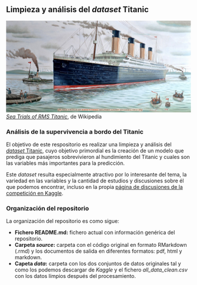 Limpieza y análisis del *dataset* Titanic
---

![](Titanic.jpg)
[*Sea Trials of RMS Titanic*](https://upload.wikimedia.org/wikipedia/commons/d/d7/Sea_Trials_of_RMS_Titanic%2C_2nd_of_April_1912.jpg), de Wikipedia


### Análisis de la supervivencia a bordo del Titanic

El objetivo de este respositorio es realizar una limpieza y análisis del [*dataset* Titanic](https://www.kaggle.com/c/titanic/data), cuyo objetivo primordial es la creación de un modelo que prediga que pasajeros sobrevivieron al hundimiento del Titanic y cuales son las variables más importantes para la predicción.

Este *dataset* resulta especialmente atractivo por lo interesante del tema, 
la variedad en las variables y la cantidad de estudios y discusiones sobre él que podemos encontrar, 
incluso en la propia [página de discusiones de la competición en Kaggle](https://www.kaggle.com/c/titanic/discussion). 

### Organización del repositorio

La organización del repositorio es como sigue:

+ **Fichero README.md:** fichero actual con información genérica del repositorio.
+ **Carpeta *source*:** carpeta con el código original en formato RMarkdown (.rmd) y los documentos de salida en diferentes formatos: pdf, html y markdown. 
+ **Capeta *data*:** carpeta con los dos conjuntos de datos originales tal y como los podemos descargar de *Kaggle* y el fichero *all_data_clean.csv* con los datos límpios después del procesamiento. 
